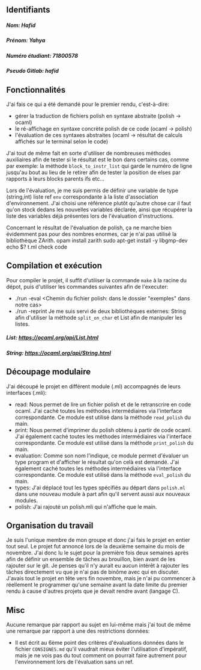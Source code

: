 ## Identifiants

##### **Nom:** Hafid
##### **Prénom:** Yahya
##### **Numéro étudiant:** 71800578
##### **Pseudo Gitlab:** hafid

## Fonctionnalités
J'ai fais ce qui a été demandé pour le premier rendu, c'est-à-dire:
- gérer la traduction de fichiers polish en syntaxe abstraite (polish -> ocaml)
- le ré-affichage en syntaxe concrète polish de ce code (ocaml -> polish)
- l'évaluation de ces syntaxes abstraites (ocaml -> résultat de calculs affichés sur le terminal selon le code)

J'ai tout de même fait en sorte d'utiliser de nombreuses méthodes auxiliaires afin de tester si le résultat est le bon dans certains cas, comme par exemple: la méthode `block_to_instr_list` qui garde le numéro de ligne jusqu'au bout au lieu de le retirer afin de tester la position de elses par rapports à leurs blocks parents ifs etc...

Lors de l'évaluation, je me suis permis de définir une variable de type (string,int) liste ref  `env` correspondante à la liste d'association d'environnement. J'ai choisi une référence plutôt qu'autre chose car il faut qu'on stock dedans les nouvelles variables déclarée, ainsi que récupérer la liste des variables déjà présentes lors de l'évaluation d'instructions.

Concernant le résultat de l'évaluation de polish, ça ne marche bien évidemment pas pour des nombres enormes, car je n'ai pas utilisé la bibliothèque ZArith.
opam install zarith
sudo apt-get install -y libgmp-dev
echo $? t.ml check code

## Compilation et exécution
Pour compiler le projet, il suffit d'utiliser la commande `make` à la racine du dépot, puis d'utiliser les commandes suivantes afin de l'executer:
- ./run -eval <Chemin du fichier polish: dans le dossier "exemples" dans notre cas>
- ./run -reprint <Chemin du fichier polish>
Je me suis servi de deux bibliothèques externes: String afin d'utiliser la méthode `split_on_char` et List afin de manipuler les listes.

##### List: https://ocaml.org/api/List.html
##### String: https://ocaml.org/api/String.html

## Découpage modulaire
J'ai découpé le projet en différent module (.ml) accompagnés de leurs interfaces (.mli):
- read: Nous permet de lire un fichier polish et de le retranscrire en code ocaml. J'ai caché toutes les méthodes intermédiaires via l'interface correspondante. Ce module est utilisé dans la méthode `read_polish` du main.
- print: Nous permet d'imprimer du polish obtenu à partir de code ocaml. J'ai également caché toutes les méthodes intermédiaires via l'interface correspondante. Ce module est utilisé dans la méthode `print_polish` du main.
- evaluation: Comme son nom l'indique, ce module permet d'évaluer un type program et d'afficher le résultat qu'on celà est demandé. J'ai également caché toutes les méthodes intermédiaires via l'interface correspondante. Ce module est utilisé dans la méthode `eval_polish` du main.
- types: J'ai déplacé tout les types spécifiés au départ dans `polish.ml` dans une nouveau module à part afin qu'il servent aussi aux nouveaux modules.
- polish: J'ai rajouté un polish.mli qui n'affiche que le main.

## Organisation du travail
Je suis l'unique membre de mon groupe et donc j'ai fais le projet en entier tout seul. Le projet fut annoncé lors de la deuxième semaine du mois de novembre. J'ai donc lu le sujet pour la première fois deux semaines après afin de définir un ensemble de tâches au brouillon, bien avant de les rajouter sur le git. Je penses qu'il n'y aurait eu aucun intérêt à rajouter les tâches directement vu que je n'ai pas de binôme avec qui en discuter. J'avais tout le projet en tête vers fin novembre, mais je n'ai pu commencer à réellement le programmer qu'une semaine avant la date limite du premier rendu à cause d'autres projets que je devait rendre avant (langage C).

## Misc
Aucune remarque par rapport au sujet en lui-même mais j'ai tout de même une remarque par rapport à une des restrictions données:
- Il est écrit au 6ème point des critères d'évaluations données dans le fichier `CONSIGNES.md` qu'il vaudrait mieux éviter l'utilisation d'impératif, mais je ne vois pas du tout comment on pourrait faire autrement pour l'environnement lors de l'évaluation sans un ref.
